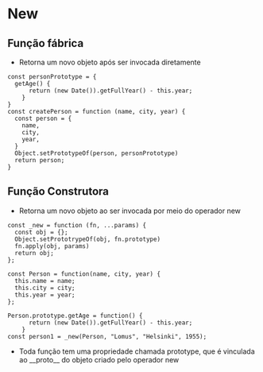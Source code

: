 # New
## Função fábrica
- Retorna um novo objeto após ser invocada diretamente
```
const personPrototype = {
  getAge() {
      return (new Date()).getFullYear() - this.year;
    }
}
const createPerson = function (name, city, year) {
  const person = {
    name, 
    city,
    year,
  }
  Object.setPrototypeOf(person, personPrototype)
  return person;
}
```
## Função Construtora 
- Retorna um novo objeto ao ser invocada por meio do operador new
```
const _new = function (fn, ...params) {
  const obj = {};
  Object.setPrototrypeOf(obj, fn.prototype)
  fn.apply(obj, params)
  return obj;
};

const Person = function(name, city, year) {
  this.name = name;
  this.city = city;
  this.year = year;
};

Person.prototype.getAge = function() {
      return (new Date()).getFullYear() - this.year;
    }
const person1 = _new(Person, "Lomus", "Helsinki", 1955);
```
- Toda função tem uma propriedade chamada prototype, que é vinculada ao \_\_proto__ do objeto criado pelo operador new